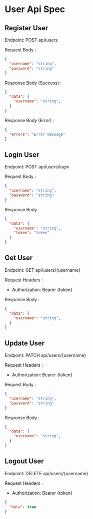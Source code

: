 # User Api Spec

## Register User

Endpoint: POST api/users

Request Body :

```json
{
  "username": "string",
  "password": "string"
}
```

Response Body (Success) :

```json
{
  "data": {
    "username": "string",
  }
}
```

Response Body (Error) :

```json
{
  "errors": "Error message"
}
```

## Login User

Endpoint: POST api/users/login

Request Body :

```json
{
  "username": "string",
  "password": "string"
}
```

Response Body :

```json
{
  "data": {
    "username": "string",
    "token": "token"
  }
}
```

## Get User

Endpoint: GET api/users/{username}

Request Headers :

- Authorization: Bearer {token}

Response Body :

```json
{
  "data": {
    "username": "string",
  }
}
```

## Update User

Endpoint: PATCH api/users/{username}

Request Headers :

- Authorization: Bearer {token}

Request Body :

```json
{
  "username": "string",
  "password": "string"
}
```

Response Body :

```json
{
  "data": {
    "username": "string",
  }
}
```

## Logout User

Endpoint: DELETE api/users/{username}

Request Headers :

- Authorization: Bearer {token}

```json
{
  "data": true
}
```
